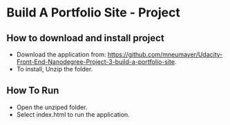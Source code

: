 # Build A Portfolio Site - Project

## How to download and install project  
* Download the application from: https://github.com/mneumayer/Udacity-Front-End-Nanodegree-Project-3-build-a-portfolio-site.
* To install, Unzip the folder.

## How To Run
* Open the unziped folder.
* Select index.html to run the application.
